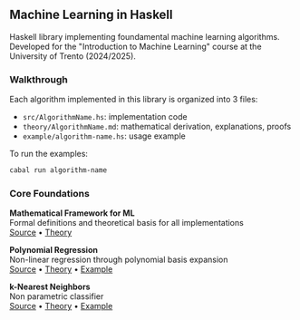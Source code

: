 ## Machine Learning in Haskell

Haskell library implementing foundamental machine learning algorithms.
Developed for the "Introduction to Machine Learning" course at the University
of Trento (2024/2025).

### Walkthrough

Each algorithm implemented in this library is organized into 3 files:

- `src/AlgorithmName.hs`: implementation code
- `theory/AlgorithmName.md`: mathematical derivation, explanations, proofs
- `example/algorithm-name.hs`: usage example

To run the examples:

```bash
cabal run algorithm-name
```

### Core Foundations

**Mathematical Framework for ML** \
Formal definitions and theoretical basis for all implementations \
[Source](src/Model.hs) • [Theory](theory/Model.md)  


**Polynomial Regression** \
Non-linear regression through polynomial basis expansion \
[Source](src/PolyRegr.hs) • [Theory](theory/PolyRegr.md) • [Example](examples/PolyRegr.hs)

**k-Nearest Neighbors** \
Non parametric classifier \
[Source](src/KNN.hs) • [Theory](theory/KNN.md) • [Example](examples/KNN.hs)
